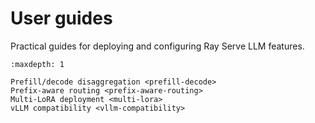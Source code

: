 # User guides

Practical guides for deploying and configuring Ray Serve LLM features.

```{toctree}
:maxdepth: 1

Prefill/decode disaggregation <prefill-decode>
Prefix-aware routing <prefix-aware-routing>
Multi-LoRA deployment <multi-lora>
vLLM compatibility <vllm-compatibility>
```

